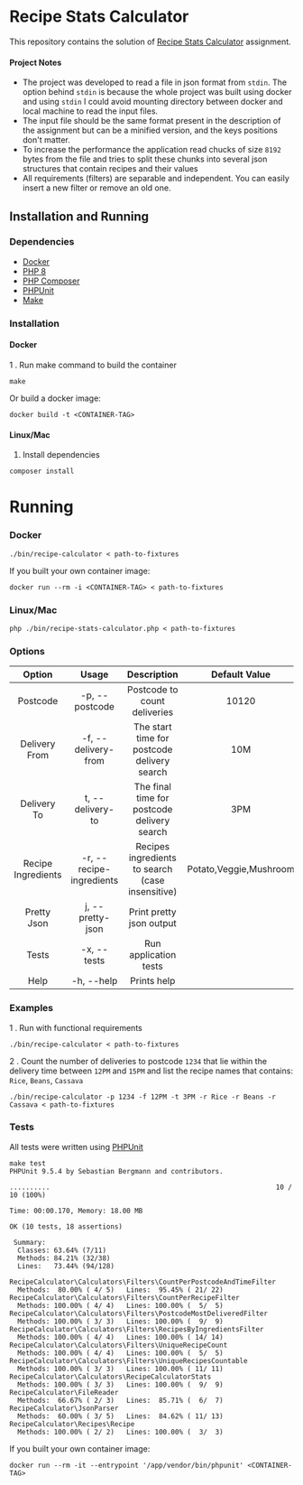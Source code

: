 Recipe Stats Calculator
====

This repository contains the solution of [Recipe Stats Calculator](./ASSIGNMENT.md) assignment.

#### Project Notes

* The project was developed to read a file in json format from `stdin`.
  The option behind `stdin` is because the whole project
  was built using docker and using `stdin` I could avoid mounting
  directory between docker and local machine to read the input files.
* The input file should be the same format present in the description of the assignment but can be a minified version, and the keys positions don't matter.
* To increase the performance the application read chucks of size `8192` bytes from the file and tries to split these chunks into several json structures that contain recipes and their values
* All requirements (filters) are separable and independent. You can easily insert a new filter or remove an old one.


Installation and Running
-----

### Dependencies
 - [Docker](https://www.docker.com/)
 - [PHP 8](https://www.php.net/releases/8.0/en.php)
 - [PHP Composer](https://getcomposer.org/)
 - [PHPUnit](https://phpunit.de/)
 - [Make](https://www.gnu.org/software/make/manual/make.html)

### Installation

#### Docker
1 . Run make command to build the container

```shell
make 
```

Or build a docker image:
````shell
docker build -t <CONTAINER-TAG>
````

#### Linux/Mac

1. Install dependencies 
```shell
composer install 
```

Running
====
### Docker
```shell
./bin/recipe-calculator < path-to-fixtures
```
If you built your own container image:
```shell
docker run --rm -i <CONTAINER-TAG> < path-to-fixtures
```

### Linux/Mac
```shell
php ./bin/recipe-stats-calculator.php < path-to-fixtures
```

### Options

| Option      | Usage | Description  | Default Value
| :---:        |    :----:   |     :---:     | :---:
| Postcode       | -p, --postcode       | Postcode to count deliveries   | 10120
| Delivery From    | -f, --delivery-from        |  The start time for postcode delivery search | 10M
| Delivery To  | t, --delivery-to | The final time for postcode delivery search | 3PM
| Recipe Ingredients |  -r, --recipe-ingredients | Recipes ingredients to search (case insensitive) | Potato,Veggie,Mushroom
| Pretty Json | j, --pretty-json | Print pretty  json output |
| Tests | -x, --tests | Run application tests
| Help | -h, --help | Prints help

### Examples
1 . Run with functional requirements
```shell
./bin/recipe-calculator < path-to-fixtures 
```

2 . Count the number of deliveries to postcode `1234` that lie within the delivery time between `12PM` and `15PM` and list the recipe names that contains: `Rice`,  `Beans`, `Cassava`
````shell
./bin/recipe-calculator -p 1234 -f 12PM -t 3PM -r Rice -r Beans -r Cassava < path-to-fixtures
````

### Tests
All tests were written using [PHPUnit](https://phpunit.de/)
```shell
make test
PHPUnit 9.5.4 by Sebastian Bergmann and contributors.

..........                                                        10 / 10 (100%)

Time: 00:00.170, Memory: 18.00 MB

OK (10 tests, 18 assertions)

 Summary:
  Classes: 63.64% (7/11)
  Methods: 84.21% (32/38)
  Lines:   73.44% (94/128)

RecipeCalculator\Calculators\Filters\CountPerPostcodeAndTimeFilter
  Methods:  80.00% ( 4/ 5)   Lines:  95.45% ( 21/ 22)
RecipeCalculator\Calculators\Filters\CountPerRecipeFilter
  Methods: 100.00% ( 4/ 4)   Lines: 100.00% (  5/  5)
RecipeCalculator\Calculators\Filters\PostcodeMostDeliveredFilter
  Methods: 100.00% ( 3/ 3)   Lines: 100.00% (  9/  9)
RecipeCalculator\Calculators\Filters\RecipesByIngredientsFilter
  Methods: 100.00% ( 4/ 4)   Lines: 100.00% ( 14/ 14)
RecipeCalculator\Calculators\Filters\UniqueRecipeCount
  Methods: 100.00% ( 4/ 4)   Lines: 100.00% (  5/  5)
RecipeCalculator\Calculators\Filters\UniqueRecipesCountable
  Methods: 100.00% ( 3/ 3)   Lines: 100.00% ( 11/ 11)
RecipeCalculator\Calculators\RecipeCalculatorStats
  Methods: 100.00% ( 3/ 3)   Lines: 100.00% (  9/  9)
RecipeCalculator\FileReader
  Methods:  66.67% ( 2/ 3)   Lines:  85.71% (  6/  7)
RecipeCalculator\JsonParser
  Methods:  60.00% ( 3/ 5)   Lines:  84.62% ( 11/ 13)
RecipeCalculator\Recipes\Recipe
  Methods: 100.00% ( 2/ 2)   Lines: 100.00% (  3/  3)
```

If you built your own container image:
```shell
docker run --rm -it --entrypoint '/app/vendor/bin/phpunit' <CONTAINER-TAG>
```
